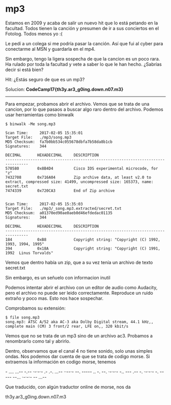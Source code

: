 # mp3

Estamos en 2009 y acaba de salir un nuevo hit que lo está petando en la facultad. Todos tienen la canción y presumen de ir a sus conciertos en el Fotolog. Todos menos yo :(

Le pedí a un colega si me podría pasar la canción. Así que fui al cyber para conectarme al MSN y guardarla en el mp4.

Sin embargo, tengo la ligera sospecha de que la cancion es un poco rara. Ha rulado por toda la facultad y vete a saber lo que le han hecho. ¿Sabrías decir si está bien?

Hit: ¿Estás seguro de que es un mp3?

Solucion: **CodeCamp17{th3y.ar3_g0ing.down.n07.m3}**

-------------------------------------------------------

Para empezar, probamos abrir el archivo. Vemos que se trata de una cancion, por lo que pasaos a buscar algo raro dentro del archivo. Podemos usar herramientas como binwalk

```
$ binwalk -Me song.mp3 

Scan Time:     2017-02-05 15:35:01
Target File:   ./mp3/song.mp3
MD5 Checksum:  fa7b0bb534c055678dbfa7b58da8b1cb
Signatures:    344

DECIMAL       HEXADECIMAL     DESCRIPTION
--------------------------------------------------------------------------------
570580        0x8B4D4         Cisco IOS experimental microcode, for "z"
7432708       0x716A04        Zip archive data, at least v2.0 to extract, compressed size: 41499, uncompressed size: 165373, name: secret.txt
7474339       0x720CA3        End of Zip archive


Scan Time:     2017-02-05 15:35:03
Target File:   ./mp3/_song.mp3.extracted/secret.txt
MD5 Checksum:  a01370ed90ae0aeb0d46efdedac01135
Signatures:    344

DECIMAL       HEXADECIMAL     DESCRIPTION
--------------------------------------------------------------------------------
184           0xB8            Copyright string: "Copyright (C) 1992, 1993, 1994, 1995"
394           0x18A           Copyright string: "Copyright (C) 1991, 1992  Linus Torvalds"
```


Vemos que dentro había un zip, que a su vez tenía un archivo de texto secret.txt

Sin embargo, es un señuelo con informacion inutil

Podemos intentar abrir el archivo con un editor de audio como Audacity, pero el archivo no puede ser leido correctamente. Reproduce un ruido extraño y poco mas. Esto nos hace sospechar.

Comprobamos su extensión:

```
$ file song.mp3 
song.mp3: ATSC A/52 aka AC-3 aka Dolby Digital stream, 44.1 kHz,, complete main (CM) 3 front/2 rear, LFE on,, 320 kbit/s
```

Vemos que no se trata de un mp3 sino de un archivo ac3. Probamos a renombrarlo como tal y abrirlo.

Dentro, observamos que el canal 4 no tiene sonido, solo unas simples ondas. Nos podemos dar cuenta de que se trata de codigo morse. Si extraemos la información en codigo morse, tenemos

\- .... ...-- -.-- ·-·-·- .- .-. ...-- ··--·- --. ----- .. -. --. ·-·-·- -.. --- .-- -. ·-·-·- -. ----- --... ·-·-·- -- ...--

Que traducido, con algún traductor online de morse, nos da

th3y.ar3_g0ing.down.n07.m3
